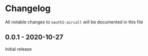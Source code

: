 # Changelog
All notable changes to `oauth2-aircall` will be documented in this file

## 0.0.1 - 2020-10-27
Initial release